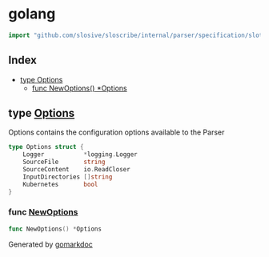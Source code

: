 <!-- Code generated by gomarkdoc. DO NOT EDIT -->

# golang

```go
import "github.com/slosive/sloscribe/internal/parser/specification/sloth/language/golang"
```

## Index

- [type Options](<#Options>)
  - [func NewOptions\(\) \*Options](<#NewOptions>)


<a name="Options"></a>
## type [Options](<https://github.com/slosive/sloscribe/blob/main/internal/parser/specification/sloth/language/golang/parser.go#L33-L39>)

Options contains the configuration options available to the Parser

```go
type Options struct {
    Logger           *logging.Logger
    SourceFile       string
    SourceContent    io.ReadCloser
    InputDirectories []string
    Kubernetes       bool
}
```

<a name="NewOptions"></a>
### func [NewOptions](<https://github.com/slosive/sloscribe/blob/main/internal/parser/specification/sloth/language/golang/parser.go#L41>)

```go
func NewOptions() *Options
```



Generated by [gomarkdoc](<https://github.com/princjef/gomarkdoc>)
